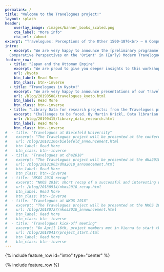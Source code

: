 ```yaml
---
permalink: /
title: "Welcome to the Travelogues project!"
layout: splash
header:
    overlay_image: /images/banner_books_scaled.png
    cta_label: "More info"
    cta_url: /about
excerpt: "Travelogues: Perceptions of the Other 1500-1876<br> – A Computerized Analysis"
intro:
  - excerpt: "We are very happy to announce the [preliminary programme](/intotheunknown/) for the Conference **'On the Way into the Unknown?
  Comparative Perspectives on the 'Orient' in (Early) Modern Travelogues'** in Vienna on 28.–30.11.2019."
feature_row:
  - title: "Japan and the Ottoman Empire"
    excerpt: "We are proud to give you deeper insights to this workshop that took place earlier this year in Kyoto."
    url: /kyoto
    btn_label: Read More
    btn_class: btn--inverse
  - title: "Travelogues in Kyoto!"
    excerpt: "We are very happy to announce presentations of our Travelogues project at the University of Kyoto!"
    url: /blog/20190508/travelogues_kyoto.html
    btn_label: Read More
    btn_class: btn--inverse
  - title: "Library Data for research projects: from the Travelogues project point of view"
    excerpt: "Challenges to be faced. By Martin Krickl, Data librarian at the Austrian National Library."
    url: /blog/20190415/library_data_research.html
    btn_label: Read More
    btn_class: btn--inverse
#  - title: "Travelogues at Bielefeld University"
#    excerpt: "The Travelogues project will be presented at the conference “Traveling, Narrating Comparing. Travel Narratives of the Americas from 18th to the 20th Century” at Bielefeld University!"
#    url: /blog/20181106/bielefeld_announcement.html
#    btn_label: Read More
#    btn_class: btn--inverse
#  - title: "Travelogues at dha2018"
#    excerpt: "The Travelogues project will be presented at the dha2018 conference on Thursday, November 29th, in Salzburg, Austria!"
#    url: /blog/20181003/dha2018_announcement.html
#    btn_label: Read More
#    btn_class: btn--inverse
#  - title: "NKOS 2018 recap"
#    excerpt: "NKOS 2018: short recap of a successful and interesting workshop."
#    url: /blog/20180914/nkos2018_recap.html
#    btn_label: Read More
#    btn_class: btn--inverse
#  - title: "Travelogues at NKOS 2018"
#    excerpt: "The Travelogues project will be presented at the NKOS 2018 workshop on 13th September, in Porto, Portugal!"
#    url: /blog/20180727/nkos2018_announcement.html
#    btn_label: Read More
#    btn_class: btn--inverse
#  - title: "Travelogues kick-off meeting"
#    excerpt: "On April 16th, project members met in Vienna to start the work on our project."
#    url: /blog/20180417/project_start.html
#    btn_label: Read More
#    btn_class: btn--inverse
---
```


{% include feature_row id="intro" type="center" %}

{% include feature_row %}
